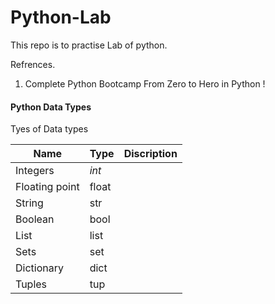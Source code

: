 # Python-Lab

This repo is to practise Lab of python.

Refrences.
1. Complete Python Bootcamp From Zero to Hero in Python !



#### Python Data Types
Tyes of Data types

| Name           | Type          |Discription   |
| -------------  | ------------- |------------- |
| Integers       | *int*           |              |
| Floating point | float         |              |
| String         | str           |              |
| Boolean        | bool          |              |
| List           | list          |              |
| Sets           | set           |              |
| Dictionary     | dict          |              |
| Tuples         | tup           |              |